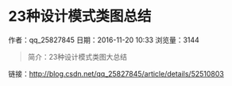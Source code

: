 # 23种设计模式类图总结
作者：qq_25827845
日期：2016-11-20 10:33
浏览量：3144
> 简介：23种设计模式类图大总结

 链接：http://blog.csdn.net/qq_25827845/article/details/52510803
